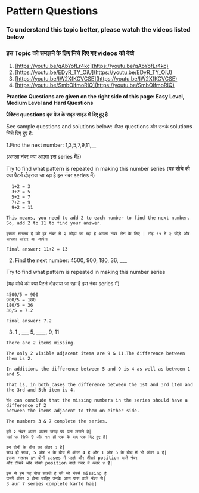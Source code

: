 # Pattern Questions #
### To understand this topic better, please watch the videos listed below
### इस Topic को समझने के लिए निचे दिए गए videos को देखे 

1. [https://youtu.be/gAbYofLr4kc](https://youtu.be/gAbYofLr4kc)  
2. [https://youtu.be/EDyR_TY_OiU](https://youtu.be/EDyR_TY_OiU)
3. [https://youtu.be/IW2XfKCVCSE](https://youtu.be/IW2XfKCVCSE)
4. [https://youtu.be/SmbOlfmoRIQ](https://youtu.be/SmbOlfmoRIQ)

**Practice Questions are given on the right side of this page:
 Easy Level, Medium Level and Hard Questions**
 
**प्रैक्टिस questions इस पेज के राइट साइड में दिए हुए है**

See sample questions and solutions below:
सैंपल questions और उनके solutions निचे दिए हुए है:

1.Find the next number: 1,3,5,7,9,11,__ 

(अगला नंबर क्या आएगा इस series में?) 

Try to find what pattern is repeated in making this number series
(यह सोचे की क्या पैटर्न दोहराया जा रहा है इस नंबर series में) 

      1+2 = 3
      3+2 = 5
      5+2 = 7
      7+2 = 9
      9+2 = 11
     
    This means, you need to add 2 to each number to find the next number. So, add 2 to 11 to find your answer.

    इसका मतलब है की हर नंबर में २ जोड़ा जा रहा है अगला नंबर लेन के लिए | तोह ११ में २ जोड़े और आपका आंसर आ जायेगा   
     
    Final answer: 11+2 = 13

 2. Find the next number: 4500, 900, 180, 36, ___
 
Try to find what pattern is repeated in making this number series

(यह सोचे की क्या पैटर्न दोहराया जा रहा है इस नंबर series में) 
    
    4500/5 = 900 
    900/5 = 180
    180/5 = 36
    36/5 = 7.2
           
    Final answer: 7.2
           
  3. 1 , ___ 5, ____, 9, 11

    There are 2 items missing.

    The only 2 visible adjacent items are 9 & 11.The difference between them is 2. 

    In addition, the difference between 5 and 9 is 4 as well as between 1 and 5. 
    
    That is, in both cases the difference between the 1st and 3rd item and the 3rd and 5th item is 4.

    We can conclude that the missing numbers in the series should have a difference of 2 
    between the items adjacent to them on either side. 
    
    The numbers 3 & 7 complete the series.

    हमें २ नंबर अलग अलग जगह पर पता लगाने है|
    यहां पर सिर्फ 9 और ११ ही एक के बाद एक दिए हुए है| 
    
    इन दोनों के बीच का अंतर २ है|
    साथ ही साथ, 5 और 9 के बीच में अंतर 4 है और 1 और 5 के बीच में भी अंतर 4 है|
    इसका मतलब इन दोनों cases में पहले और तीसरे position वाले नंबर 
    और तीसरे और पांचवे position वाले नंबर में अंतर ४ है|
    
    इस से हम यह बोल सकते है की जो नंबर्स missing है 
    उनमें अंतर २ होना चाहिए उनके आस पास वाले नंबर से| 
    3 aur 7 series complete karte hai|
